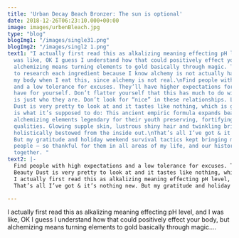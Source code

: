 ```yaml
---
title: 'Urban Decay Beach Bronzer: The sun is optional'
date: 2018-12-26T06:23:10.000+00:00
image: images/urbenBleach.jpg
type: "blog"
blogImg1: "/images/single31.png"
blogImg2: "/images/singl2 1.png"
text1: "I actually first read this as alkalizing meaning effecting pH level, and I
  was like, OK I guess I understand how that could positively effect your body, but
  alchemizing means turning elements to gold basically through magic. That lead me
  to research each ingredient because I know alchemy is not actually happening in
  my body when I eat this, since alchemy is not real.\nFind people with high expectations
  and a low tolerance for excuses. They’ll have higher expectations for you than you
  have for yourself. Don’t flatter yourself that this has much to do with you – this
  is just who they are. Don’t look for “nice” in these relationships. Look for trust.\nBeauty
  Dust is very pretty to look at and it tastes like nothing, which is great. Here
  is what it’s supposed to do: This ancient empiric formula expands beauty through
  alchemizing elements legendary for their youth preserving, fortifying and tonifying
  qualities. Glowing supple skin, lustrous shiny hair and twinkling bright eyes are
  holistically bestowed from the inside out.\nThat’s all I’ve got & it’s nothing new.
  But my gratitude and holiday weekend survival tactics kept bringing me back to these
  people – so thankful for them in all areas of my life, and our history & future
  together. "
text2: |-
  Find people with high expectations and a low tolerance for excuses. They’ll have higher expectations for you than you have for yourself. Don’t flatter yourself that this has much to do with you – this is just who they are. Don’t look for “nice” in these relationships. Look for trust.
  Beauty Dust is very pretty to look at and it tastes like nothing, which is great. Here is what it’s supposed to do: This ancient empiric formula expands beauty through alchemizing elements legendary for their youth preserving, fortifying and tonifying qualities. Glowing supple skin, lustrous shiny hair and twinkling bright eyes are holistically bestowed from the inside out.
  I actually first read this as alkalizing meaning effecting pH level, and I was like, OK I guess I understand how that could positively effect your body, but alchemizing means turning elements to gold basically through magic. That lead me to research each ingredient because I know alchemy is not actually happening in my body when I eat this, since alchemy is not real.
  That’s all I’ve got & it’s nothing new. But my gratitude and holiday weekend survival tactics kept bringing me back to these people – so thankful for them in all areas of my life, and our history & future together.

---
```

I actually first read this as alkalizing meaning effecting pH level, and I was like, OK I guess I understand how that could positively effect your body, but alchemizing means turning elements to gold basically through magic....